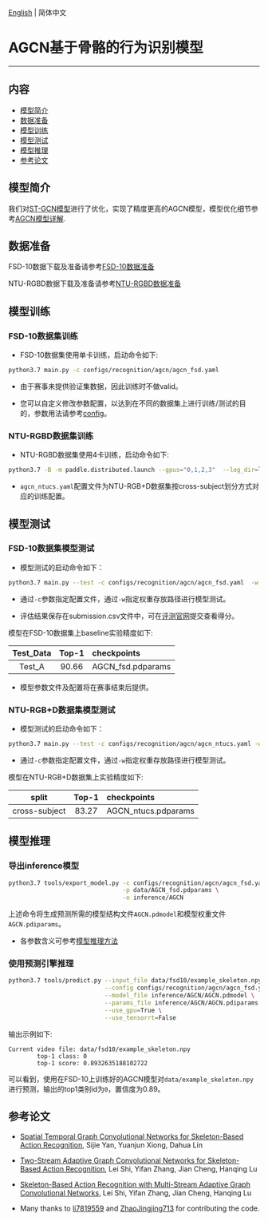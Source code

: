 [English](../../../en/model_zoo/recognition/agcn.md) | 简体中文

# AGCN基于骨骼的行为识别模型

---
## 内容

- [模型简介](#模型简介)
- [数据准备](#数据准备)
- [模型训练](#模型训练)
- [模型测试](#模型测试)
- [模型推理](#模型推理)
- [参考论文](#参考论文)


## 模型简介


我们对[ST-GCN模型](./stgcn.md)进行了优化，实现了精度更高的AGCN模型，模型优化细节参考[AGCN模型详解]().


## 数据准备

FSD-10数据下载及准备请参考[FSD-10数据准备](../../dataset/fsd10.md)

NTU-RGBD数据下载及准备请参考[NTU-RGBD数据准备](../../dataset/ntu-rgbd.md)

## 模型训练

### FSD-10数据集训练

- FSD-10数据集使用单卡训练，启动命令如下:

```bash
python3.7 main.py -c configs/recognition/agcn/agcn_fsd.yaml
```

- 由于赛事未提供验证集数据，因此训练时不做valid。

- 您可以自定义修改参数配置，以达到在不同的数据集上进行训练/测试的目的，参数用法请参考[config](../../tutorials/config.md)。

### NTU-RGBD数据集训练

- NTU-RGBD数据集使用4卡训练，启动命令如下:

```bash
python3.7 -B -m paddle.distributed.launch --gpus="0,1,2,3"  --log_dir=log_agcn  main.py  --validate -c configs/recognition/agcn/agcn_ntucs.yaml
```

- `agcn_ntucs.yaml`配置文件为NTU-RGB+D数据集按cross-subject划分方式对应的训练配置。


## 模型测试

### FSD-10数据集模型测试

- 模型测试的启动命令如下：

```bash
python3.7 main.py --test -c configs/recognition/agcn/agcn_fsd.yaml  -w output/AGCN/AGCN_epoch_00100.pdparams
```

- 通过`-c`参数指定配置文件，通过`-w`指定权重存放路径进行模型测试。

- 评估结果保存在submission.csv文件中，可在[评测官网]()提交查看得分。

模型在FSD-10数据集上baseline实验精度如下:

| Test_Data | Top-1 | checkpoints |
| :----: | :----: | :---- |
| Test_A | 90.66 | AGCN_fsd.pdparams |

- 模型参数文件及配置将在赛事结束后提供。


### NTU-RGB+D数据集模型测试

- 模型测试的启动命令如下：

```bash
python3.7 main.py --test -c configs/recognition/agcn/agcn_ntucs.yaml -w output/AGCN/AGCN_best.pdparams
```

- 通过`-c`参数指定配置文件，通过`-w`指定权重存放路径进行模型测试。

模型在NTU-RGB+D数据集上实验精度如下:

| split | Top-1 | checkpoints |
| :----: | :----: | :---- |
| cross-subject | 83.27 | AGCN_ntucs.pdparams |


## 模型推理

### 导出inference模型

```bash
python3.7 tools/export_model.py -c configs/recognition/agcn/agcn_fsd.yaml \
                                -p data/AGCN_fsd.pdparams \
                                -o inference/AGCN
```

上述命令将生成预测所需的模型结构文件`AGCN.pdmodel`和模型权重文件`AGCN.pdiparams`。

- 各参数含义可参考[模型推理方法](https://github.com/PaddlePaddle/PaddleVideo/blob/release/2.0/docs/zh-CN/start.md#2-%E6%A8%A1%E5%9E%8B%E6%8E%A8%E7%90%86)

### 使用预测引擎推理

```bash
python3.7 tools/predict.py --input_file data/fsd10/example_skeleton.npy \
                           --config configs/recognition/agcn/agcn_fsd.yaml \
                           --model_file inference/AGCN/AGCN.pdmodel \
                           --params_file inference/AGCN/AGCN.pdiparams \
                           --use_gpu=True \
                           --use_tensorrt=False
```

输出示例如下:

```
Current video file: data/fsd10/example_skeleton.npy
        top-1 class: 0
        top-1 score: 0.8932635188102722
```

可以看到，使用在FSD-10上训练好的AGCN模型对`data/example_skeleton.npy`进行预测，输出的top1类别id为`0`，置信度为0.89。

## 参考论文

- [Spatial Temporal Graph Convolutional Networks for Skeleton-Based Action Recognition](https://arxiv.org/abs/1801.07455), Sijie Yan, Yuanjun Xiong, Dahua Lin

- [Two-Stream Adaptive Graph Convolutional Networks for Skeleton-Based Action Recognition](https://arxiv.org/abs/1805.07694), Lei Shi, Yifan Zhang, Jian Cheng, Hanqing Lu

- [Skeleton-Based Action Recognition with Multi-Stream Adaptive Graph Convolutional Networks](https://arxiv.org/abs/1912.06971), Lei Shi, Yifan Zhang, Jian Cheng, Hanqing Lu

- Many thanks to [li7819559](https://github.com/li7819559) and [ZhaoJingjing713](https://github.com/ZhaoJingjing713) for contributing the code.

